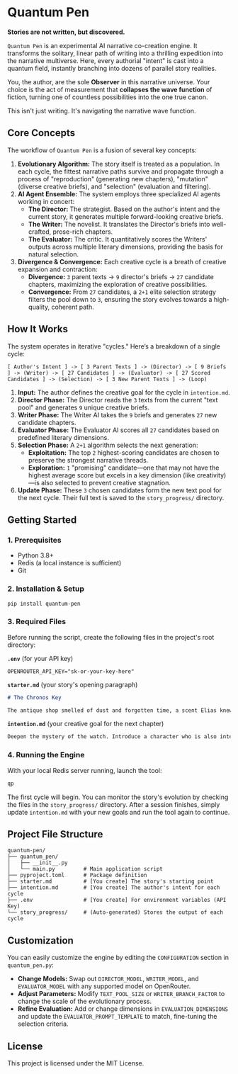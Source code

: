 # Quantum Pen

**Stories are not written, but discovered.**

`Quantum Pen` is an experimental AI narrative co-creation engine. It transforms the solitary, linear path of writing into a thrilling expedition into the narrative multiverse. Here, every authorial "intent" is cast into a quantum field, instantly branching into dozens of parallel story realities.

You, the author, are the sole **Observer** in this narrative universe. Your choice is the act of measurement that **collapses the wave function** of fiction, turning one of countless possibilities into the one true canon.

This isn't just writing. It's navigating the narrative wave function.

## Core Concepts

The workflow of `Quantum Pen` is a fusion of several key concepts:

1.  **Evolutionary Algorithm:** The story itself is treated as a population. In each cycle, the fittest narrative paths survive and propagate through a process of "reproduction" (generating new chapters), "mutation" (diverse creative briefs), and "selection" (evaluation and filtering).
2.  **AI Agent Ensemble:** The system employs three specialized AI agents working in concert:
      * **The Director:** The strategist. Based on the author's intent and the current story, it generates multiple forward-looking creative briefs.
      * **The Writer:** The novelist. It translates the Director's briefs into well-crafted, prose-rich chapters.
      * **The Evaluator:** The critic. It quantitatively scores the Writers' outputs across multiple literary dimensions, providing the basis for natural selection.
3.  **Divergence & Convergence:** Each creative cycle is a breath of creative expansion and contraction:
      * **Divergence:** `3` parent texts → `9` director's briefs → `27` candidate chapters, maximizing the exploration of creative possibilities.
      * **Convergence:** From `27` candidates, a `2+1` elite selection strategy filters the pool down to `3`, ensuring the story evolves towards a high-quality, coherent path.

## How It Works

The system operates in iterative "cycles." Here’s a breakdown of a single cycle:

```
[ Author's Intent ] -> [ 3 Parent Texts ] -> (Director) -> [ 9 Briefs ] -> (Writer) -> [ 27 Candidates ] -> (Evaluator) -> [ 27 Scored Candidates ] -> (Selection) -> [ 3 New Parent Texts ] -> (Loop)
```

1.  **Input:** The author defines the creative goal for the cycle in `intention.md`.
2.  **Director Phase:** The Director reads the `3` texts from the current "text pool" and generates `9` unique creative briefs.
3.  **Writer Phase:** The Writer AI takes the `9` briefs and generates `27` new candidate chapters.
4.  **Evaluator Phase:** The Evaluator AI scores all `27` candidates based on predefined literary dimensions.
5.  **Selection Phase:** A `2+1` algorithm selects the next generation:
      * **Exploitation:** The top `2` highest-scoring candidates are chosen to preserve the strongest narrative threads.
      * **Exploration:** `1` "promising" candidate—one that may not have the highest average score but excels in a key dimension (like creativity)—is also selected to prevent creative stagnation.
6.  **Update Phase:** These `3` chosen candidates form the new text pool for the next cycle. Their full text is saved to the `story_progress/` directory.

## Getting Started

### 1\. Prerequisites

  * Python 3.8+
  * Redis (a local instance is sufficient)
  * Git

### 2\. Installation & Setup

```bash
pip install quantum-pen
```

### 3\. Required Files

Before running the script, create the following files in the project's root directory:

**`.env`** (for your API key)

```
OPENROUTER_API_KEY="sk-or-your-key-here"
```

**`starter.md`** (your story's opening paragraph)

```markdown
# The Chronos Key

The antique shop smelled of dust and forgotten time, a scent Elias knew better than his own name. He was an appraiser of histories, a man who could read the soul of an object from the scratches on its surface. But the device that lay on the velvet cloth before him was silent. It was a pocket watch crafted from a metal that shimmered like captured starlight, its face a complex astrolabe of unknown constellations. It had no hands to tell the time, only a single, keyhole-shaped aperture at its center.
```

**`intention.md`** (your creative goal for the next chapter)

```markdown
Deepen the mystery of the watch. Introduce a character who is also interested in it, creating a sense of competition or threat. The atmosphere should be tense and filled with suspicion.
```

### 4\. Running the Engine

With your local Redis server running, launch the tool:

```bash
qp
```

The first cycle will begin. You can monitor the story's evolution by checking the files in the `story_progress/` directory. After a session finishes, simply update `intention.md` with your new goals and run the tool again to continue.

## Project File Structure

```
quantum-pen/
├── quantum_pen/
│   ├── __init__.py
│   └── main.py         # Main application script
├── pyproject.toml      # Package definition
├── starter.md          # [You create] The story's starting point
├── intention.md        # [You create] The author's intent for each cycle
├── .env                # [You create] For environment variables (API Key)
└── story_progress/     # (Auto-generated) Stores the output of each cycle
```

## Customization

You can easily customize the engine by editing the `CONFIGURATION` section in `quantum_pen.py`:

  * **Change Models:** Swap out `DIRECTOR_MODEL`, `WRITER_MODEL`, and `EVALUATOR_MODEL` with any supported model on OpenRouter.
  * **Adjust Parameters:** Modify `TEXT_POOL_SIZE` or `WRITER_BRANCH_FACTOR` to change the scale of the evolutionary process.
  * **Refine Evaluation:** Add or change dimensions in `EVALUATION_DIMENSIONS` and update the `EVALUATOR_PROMPT_TEMPLATE` to match, fine-tuning the selection criteria.

## License

This project is licensed under the MIT License.